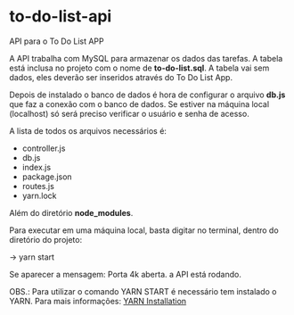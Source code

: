 # to-do-list-api
API para o To Do List APP

A API trabalha com MySQL para armazenar os dados das tarefas. A tabela está inclusa no projeto com o nome de <b>to-do-list.sql</b>.
A tabela vai sem dados, eles deverão ser inseridos através do To Do List App.

Depois de instalado o banco de dados é hora de configurar o arquivo <b>db.js</b> que faz a conexão com o banco de dados. Se estiver na máquina local (localhost) só será preciso verificar o usuário e senha de acesso.

A lista de todos os arquivos necessários é:

- controller.js
- db.js
- index.js
- package.json
- routes.js
- yarn.lock

Além do diretório <b>node_modules</b>.

Para executar em uma máquina local, basta digitar no terminal, dentro do diretório do projeto:

-> yarn start

Se aparecer a mensagem: Porta 4k aberta. a API está rodando.

OBS.: Para utilizar o comando YARN START é necessário tem instalado o YARN. Para mais informações: <a href="https://yarnpkg.com/getting-started/install">YARN Installation</a>
